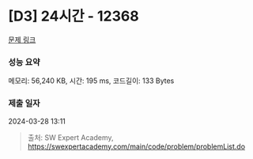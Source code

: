 # [D3] 24시간 - 12368 

[문제 링크](https://swexpertacademy.com/main/code/problem/problemDetail.do?contestProbId=AXsEBlLqedsDFARX) 

### 성능 요약

메모리: 56,240 KB, 시간: 195 ms, 코드길이: 133 Bytes

### 제출 일자

2024-03-28 13:11



> 출처: SW Expert Academy, https://swexpertacademy.com/main/code/problem/problemList.do
